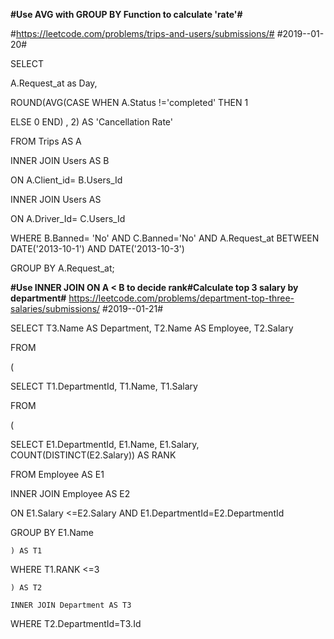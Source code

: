 
**#Use AVG with GROUP BY Function to calculate 'rate'#**

#https://leetcode.com/problems/trips-and-users/submissions/#
#2019--01-20#

SELECT 

A.Request_at as Day, 

ROUND(AVG(CASE WHEN A.Status !='completed' THEN 1

ELSE 0  END) , 2) AS 'Cancellation Rate'

FROM Trips AS A

INNER JOIN Users AS B

ON A.Client_id= B.Users_Id

INNER JOIN Users AS 

ON A.Driver_Id= C.Users_Id

WHERE B.Banned= 'No' AND C.Banned='No' AND
A.Request_at BETWEEN DATE('2013-10-1') AND DATE('2013-10-3')

GROUP BY A.Request_at;




**#Use INNER JOIN ON A < B to decide rank#Calculate top 3 salary by department#**
https://leetcode.com/problems/department-top-three-salaries/submissions/
#2019--01-21#

SELECT T3.Name AS Department, T2.Name AS Employee, T2.Salary

FROM

(

SELECT T1.DepartmentId, T1.Name, T1.Salary

FROM

(

SELECT E1.DepartmentId, E1.Name, E1.Salary, COUNT(DISTINCT(E2.Salary)) AS RANK

FROM Employee AS E1 

INNER JOIN Employee AS E2

ON E1.Salary <=E2.Salary AND E1.DepartmentId=E2.DepartmentId

GROUP BY E1.Name

    ) AS T1
    
WHERE T1.RANK <=3

    ) AS T2
    
    INNER JOIN Department AS T3
    
WHERE T2.DepartmentId=T3.Id




